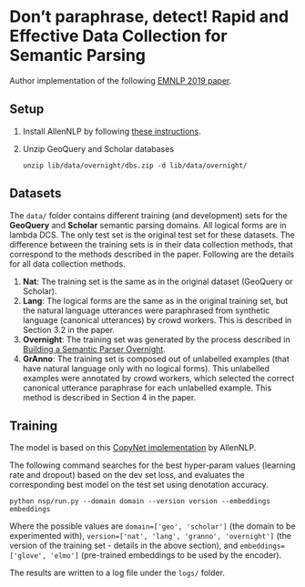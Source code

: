 # Don’t paraphrase, detect! Rapid and Effective Data Collection for Semantic Parsing

Author implementation of the following [EMNLP 2019 paper](https://www.aclweb.org/anthology/D19-1394.pdf).

## Setup

1. Install AllenNLP by following [these instructions](https://github.com/allenai/allennlp#installation). 
   

    
2. Unzip GeoQuery and Scholar databases
    ```
    unzip lib/data/overnight/dbs.zip -d lib/data/overnight/
    ```

## Datasets
The `data/` folder contains different training (and development) sets for the **GeoQuery** and **Scholar** semantic parsing domains. All logical forms are in lambda DCS. The only test set is the original test set for these datasets. The difference between the training sets is in their data collection methods, that correspond to the methods described in the paper. Following are the details for all data collection methods.
1. **Nat**: The training set is the same as in the original dataset (GeoQuery or Scholar).
2. **Lang**: The logical forms are the same as in the original training set, but the natural language utterances were paraphrased from synthetic language (canonical utterances) by crowd workers. This is described in Section 3.2 in the paper.
3. **Overnight**: The training set was generated by the process described in [Building a Semantic Parser Overnight](https://nlp.stanford.edu/pubs/wang-berant-liang-acl2015.pdf).
4. **GrAnno**: The training set is composed out of unlabelled examples (that have natural language only with no logical forms). This unlabelled examples were annotated by crowd workers, which selected the correct canonical utterance paraphrase for each unlabelled example. This method is described in Section 4 in the paper.

## Training

 The model is based on this [CopyNet implementation](https://github.com/allenai/allennlp/blob/master/allennlp/models/encoder_decoders/copynet_seq2seq.py) by AllenNLP.

The following command searches for the best hyper-param values (learning rate and dropout) based on the dev set loss, and evaluates the corresponding best model on the test set using denotation accuracy.
```
python nsp/run.py --domain domain --version version --embeddings embeddings
``` 

Where the possible values are `domain=['geo', 'scholar']` (the domain to be experimented with), `version=['nat', 'lang', 'granno', 'overnight']`  (the version of the training set - details in the above section), and `embeddings=['glove', 'elmo']` (pre-trained embeddings to be used by the encoder).

The results are written to a log file under the `logs/` folder.